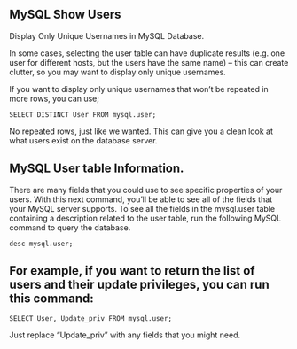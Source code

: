## MySQL Show Users

Display Only Unique Usernames in MySQL Database.

In some cases, selecting the user table can have duplicate results (e.g. one user for different hosts, but the users have the same name) – this can create clutter, so you may want to display only unique usernames.

If you want to display only unique usernames that won’t be repeated in more rows, you can use;
```
SELECT DISTINCT User FROM mysql.user;
```

No repeated rows, just like we wanted. This can give you a clean look at what users exist on the database server.

## MySQL User table Information.

There are many fields that you could use to see specific properties of your users. With this next command, you’ll be able to see all of the fields that your MySQL server supports.
To see all the fields in the mysql.user table containing a description related to the user table, run the following MySQL command to query the database.
```
desc mysql.user;
```

## For example, if you want to return the list of users and their update privileges, you can run this command:
```
SELECT User, Update_priv FROM mysql.user;
```

Just replace “Update_priv” with any fields that you might need.
